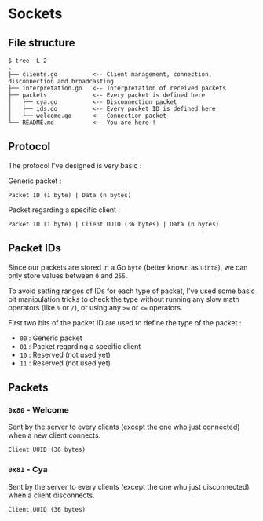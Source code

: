 # Sockets

## File structure

```
$ tree -L 2
.
├── clients.go          <-- Client management, connection, disconnection and broadcasting
├── interpretation.go   <-- Interpretation of received packets
├── packets             <-- Every packet is defined here
│   ├── cya.go          <-- Disconnection packet
│   ├── ids.go          <-- Every packet ID is defined here
│   └── welcome.go      <-- Connection packet
└── README.md           <-- You are here !
```

## Protocol

The protocol I've designed is very basic :

Generic packet :

```
Packet ID (1 byte) | Data (n bytes)
```

Packet regarding a specific client :

```
Packet ID (1 byte) | Client UUID (36 bytes) | Data (n bytes)
```

## Packet IDs

Since our packets are stored in a Go `byte` (better known as `uint8`), we can only store values between `0` and `255`.

To avoid setting ranges of IDs for each type of packet, I've used some basic bit manipulation tricks to check the type without running any slow math operators (like `%` or `/`), or using any `>=` or `<=` operators.

First two bits of the packet ID are used to define the type of the packet :

- `00` : Generic packet
- `01` : Packet regarding a specific client
- `10` : Reserved (not used yet)
- `11` : Reserved (not used yet)

## Packets

### `0x80` - Welcome

Sent by the server to every clients (except the one who just connected) when a new client connects.

```
Client UUID (36 bytes)
```

### `0x81` - Cya

Sent by the server to every clients (except the one who just disconnected) when a client disconnects.

```
Client UUID (36 bytes)
```
